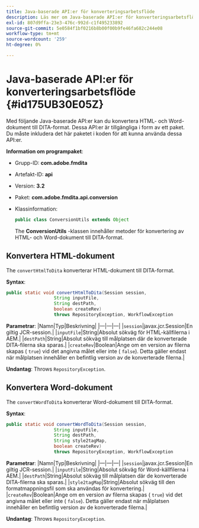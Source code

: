 ```yaml
---
title: Java-baserade API:er för konverteringsarbetsflöde
description: Läs mer om Java-baserade API:er för konverteringsarbetsflöde
exl-id: 807d9ffa-23e3-476c-992d-c1f495233892
source-git-commit: 5e0584f1bf0216b8b00f00b9fe46fa682c244e08
workflow-type: tm+mt
source-wordcount: '259'
ht-degree: 0%

---
```


# Java-baserade API:er för konverteringsarbetsflöde {#id175UB30E05Z}

Med följande Java-baserade API:er kan du konvertera HTML- och Word-dokument till DITA-format. Dessa API:er är tillgängliga i form av ett paket. Du måste inkludera det här paketet i koden för att kunna använda dessa API:er.

**Information om programpaket**:

- Grupp-ID: **com.adobe.fmdita**

- Artefakt-ID: **api**

- Version: **3.2**

- Paket: **com.adobe.fmdita.api.conversion**

- Klassinformation:

  ```JAVA
  public class ConversionUtils extends Object
  ```

  The **ConversionUtils** -klassen innehåller metoder för konvertering av HTML- och Word-dokument till DITA-format.


## Konvertera HTML-dokument

The `convertHtmlToDita` konverterar HTML-dokument till DITA-format.

**Syntax**:

```JAVA
public static void convertHtmlToDita(Session session, 
                  String inputFile, 
                  String destPath, 
                  boolean createRev) 
                  throws RepositoryException, WorkflowException
```

**Parametrar**: |Namn|Typ|Beskrivning| |—|—|—| |`session`|javax.jcr.Session|En giltig JCR-session.| |`inputFile`|String|Absolut sökväg för HTML-källfilerna i AEM.| |`destPath`|String|Absolut sökväg till målplatsen där de konverterade DITA-filerna ska sparas.| |`createRev`|Boolean|Ange om en version av filerna skapas \( `true`\) vid det angivna målet eller inte \( `false`\). Detta gäller endast när målplatsen innehåller en befintlig version av de konverterade filerna.|

**Undantag**: Throws `RepositoryException`.

## Konvertera Word-dokument

The ``convertWordToDita`` konverterar Word-dokument till DITA-format.

**Syntax**:

```JAVA
public static void convertWordToDita(Session session, 
                  String inputFile,
                  String destPath, 
                  String style2tagMap, 
                  boolean createRev) 
                  throws RepositoryException, WorkflowException
```

**Parametrar**: |Namn|Typ|Beskrivning| |—|—|—| |`session`|javax.jcr.Session|En giltig JCR-session.| |`inputFile`|String|Absolut sökväg för Word-källfilerna i AEM.| |`destPath`|String|Absolut sökväg till målplatsen där de konverterade DITA-filerna ska sparas.| |`style2tagMap`|String|Absolut sökväg till den formatmappningsfil som ska användas för konvertering.| |`createRev`|Boolean|Ange om en version av filerna skapas \( `true`\) vid det angivna målet eller inte \( `false`\). Detta gäller endast när målplatsen innehåller en befintlig version av de konverterade filerna.|

**Undantag**: Throws `RepositoryException`.
